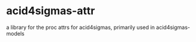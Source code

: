 # acid4sigmas-attr
a library for the proc attrs for acid4sigmas, primarily used in acid4sigmas-models
